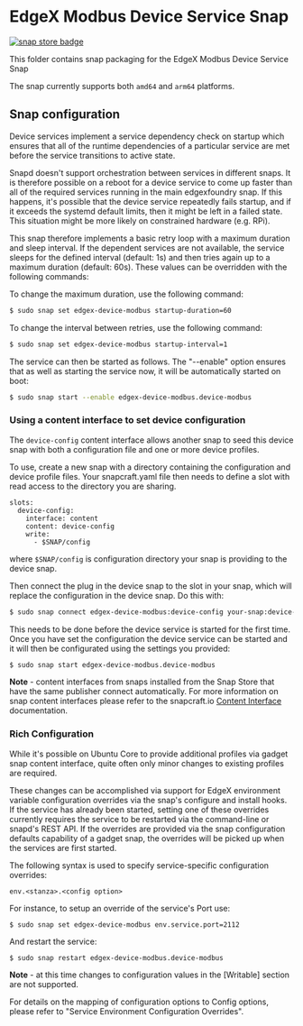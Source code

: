 # EdgeX Modbus Device Service Snap
[![snap store badge](https://raw.githubusercontent.com/snapcore/snap-store-badges/master/EN/%5BEN%5D-snap-store-black-uneditable.png)](https://snapcraft.io/edgex-device-modbus)

This folder contains snap packaging for the EdgeX Modbus Device Service Snap

The snap currently supports both `amd64` and `arm64` platforms.


## Snap configuration

Device services implement a service dependency check on startup which ensures that all of the runtime dependencies of a particular service are met before the service transitions to active state.

Snapd doesn't support orchestration between services in different snaps. It is therefore possible on a reboot for a device service to come up faster than all of the required services running in the main edgexfoundry snap. If this happens, it's possible that the device service repeatedly fails startup, and if it exceeds the systemd default limits, then it might be left in a failed state. This situation might be more likely on constrained hardware (e.g. RPi).

This snap therefore implements a basic retry loop with a maximum duration and sleep interval. If the dependent services are not available, the service sleeps for the defined interval (default: 1s) and then tries again up to a maximum duration (default: 60s). These values can be overridden with the following commands:
    
To change the maximum duration, use the following command:

```bash
$ sudo snap set edgex-device-modbus startup-duration=60
```

To change the interval between retries, use the following command:

```bash
$ sudo snap set edgex-device-modbus startup-interval=1
```

The service can then be started as follows. The "--enable" option
ensures that as well as starting the service now, it will be automatically started on boot:

```bash
$ sudo snap start --enable edgex-device-modbus.device-modbus
```

### Using a content interface to set device configuration

The `device-config` content interface allows another snap to seed this device
snap with both a configuration file and one or more device profiles.

To use, create a new snap with a directory containing the configuration and device 
profile files. Your snapcraft.yaml file then needs to define a slot with 
read access to the directory you are sharing.

```
slots:
  device-config:
    interface: content
    content: device-config
    write:
      - $SNAP/config
```

where `$SNAP/config` is configuration directory your snap is providing to 
the device snap.

Then connect the plug in the device snap to the slot in your snap,
which will replace the configuration in the device snap. Do this with:

```bash
$ sudo snap connect edgex-device-modbus:device-config your-snap:device-config
```

This needs to be done before the device service is started for the first time. 
Once you have set the configuration the device service can be started and 
it will then be configurated using the settings you provided:

```bash
$ sudo snap start edgex-device-modbus.device-modbus
```

**Note** - content interfaces from snaps installed from the Snap Store that have the same publisher connect automatically. For more information on snap content interfaces please refer to the snapcraft.io [Content Interface](https://snapcraft.io/docs/content-interface) documentation.

### Rich Configuration
While it's possible on Ubuntu Core to provide additional profiles via gadget
snap content interface, quite often only minor changes to existing profiles are required.

These changes can be accomplished via support for EdgeX environment variable
configuration overrides via the snap's configure and install hooks.
If the service has already been started, setting one of these overrides currently requires the
service to be restarted via the command-line or snapd's REST API.
If the overrides are provided via the snap configuration defaults capability of a gadget snap,
the overrides will be picked up when the services are first started.

The following syntax is used to specify service-specific configuration overrides:


```env.<stanza>.<config option>```

For instance, to setup an override of the service's Port use:

```$ sudo snap set edgex-device-modbus env.service.port=2112```

And restart the service:

```$ sudo snap restart edgex-device-modbus.device-modbus```

**Note** - at this time changes to configuration values in the [Writable] section are not supported.

For details on the mapping of configuration options to Config options, please refer to "Service Environment Configuration Overrides".
